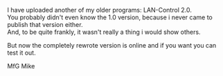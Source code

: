 I have uploaded another of my older programs:  LAN-Control 2.0.  
You probably didn't even know the 1.0 version, because i never came to publish that version either.  
And, to be quite frankly, it wasn't really a thing i would show others.

But now the completely rewrote version is online and if you want you can test it out.


MfG Mike